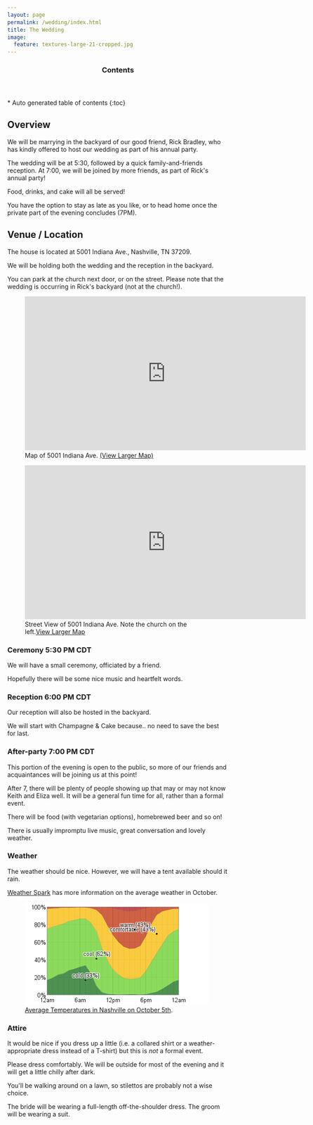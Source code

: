 ```yaml
---
layout: page
permalink: /wedding/index.html
title: The Wedding
image:
  feature: textures-large-21-cropped.jpg
---
```


<section id="table-of-contents" class="toc">
  <header>
    <h3 class="delta">Contents</h3>
  </header>
<div id="drawer" markdown="1">
*  Auto generated table of contents
{:toc}
</div>
</section><!-- /#table-of-contents -->

## Overview

We will be marrying in the backyard of our good friend, Rick Bradley, who has kindly offered to host our wedding as part of his annual party.

The wedding will be at 5:30, followed by a quick family-and-friends reception. At 7:00, we will be joined by more friends, as part of Rick's annual party!

Food, drinks, and cake will all be served!

You have the option to stay as late as you like, or to head home once the private part of the evening concludes (7PM).

## Venue / Location

The house is located at 5001 Indiana Ave., Nashville, TN 37209.

We will be holding both the wedding and the reception in the backyard.

You can park at the church next door, or on the street.  Please note that the wedding is occurring in Rick's backyard (not at the church!).

<figure>
  <iframe width="640" height="350" frameborder="0" scrolling="no" marginheight="0" marginwidth="0" src="https://maps.google.com/maps?q=5001+Indiana+Ave,+Nashville,+Davidson,+Tennessee+37209&amp;sll=36.156181,-86.847585&amp;hl=en&amp;ie=UTF8&amp;hq=&amp;hnear=5001+Indiana+Ave,+Nashville,+Davidson,+Tennessee+37209&amp;t=m&amp;ll=36.162617,-86.846666&amp;spn=0.024253,0.054932&amp;z=14&amp;iwloc=A&amp;output=embed"></iframe>
  <figcaption>Map of 5001 Indiana Ave. <a href="https://maps.google.com/maps?q=5001+Indiana+Ave,+Nashville,+Davidson,+Tennessee+37209&amp;sll=36.156181,-86.847585&amp;hl=en&amp;ie=UTF8&amp;hq=&amp;hnear=5001+Indiana+Ave,+Nashville,+Davidson,+Tennessee+37209&amp;ll=36.156181,-86.847585&amp;spn=0.010282,0.015396&amp;t=m&amp;z=14&amp;source=embed">(View Larger Map)</a></figcaption>
</figure>

<figure>
  <iframe width="640" height="350" frameborder="0" scrolling="no" marginheight="0" marginwidth="0" src="https://maps.google.com/maps?q=5001+Indiana+Ave,+Nashville,+Davidson,+Tennessee+37209&amp;layer=c&amp;sll=36.156181,-86.847585&amp;cbp=13,168.72,,0,0.79&amp;cbll=36.156518,-86.847677&amp;hl=en&amp;ie=UTF8&amp;hq=&amp;hnear=5001+Indiana+Ave,+Nashville,+Davidson,+Tennessee+37209&amp;t=m&amp;panoid=feOTA0OEyEhXn52RDbnX4g&amp;source=embed&amp;ll=36.149606,-86.847696&amp;spn=0.024257,0.054932&amp;z=14&amp;output=svembed"></iframe>
  <figcaption>Street View of 5001 Indiana Ave. Note the church on the left.<a href="https://maps.google.com/maps?q=5001+Indiana+Ave,+Nashville,+Davidson,+Tennessee+37209&amp;layer=c&amp;sll=36.156181,-86.847585&amp;cbp=13,177.8,,0,4.08&amp;cbll=36.156518,-86.847677&amp;hl=en&amp;ie=UTF8&amp;hq=&amp;hnear=5001+Indiana+Ave,+Nashville,+Davidson,+Tennessee+37209&amp;ll=36.156181,-86.847585&amp;spn=0.002571,0.003849&amp;t=m&amp;z=14&amp;panoid=feOTA0OEyEhXn52RDbnX4g&amp;source=embed">View Larger Map</a></figcaption>
</figure>

### Ceremony 5:30 PM CDT

We will have a small ceremony, officiated by a friend.

Hopefully there will be some nice music and heartfelt words.

### Reception 6:00 PM CDT

Our reception will also be hosted in the backyard.

We will start with Champagne & Cake because.. no need to save the best for last.

### After-party 7:00 PM CDT

This portion of the evening is open to the public, so more of our friends and acquaintances will be joining us at this point!

After 7, there will be plenty of people showing up that may or may not know Keith and Eliza well.  It will be a general fun time for all, rather than a formal event.

There will be food (with vegetarian options), homebrewed beer and so on!

There is usually impromptu live music, great conversation and lovely weather.

### Weather

The weather should be nice.  However, we will have a tent available should it rain.

[Weather Spark](http://weatherspark.com/averages/29787/10/5/Nashville-Tennessee-United-States) has more information on the average weather in October.

<figure>
  <a href="http://weatherspark.com/averages/29787/10/5/Nashville-Tennessee-United-States"><img src="/images/temperature_bands_percent_pct.png"></a>
  <figcaption><a href="/images/temperature_bands_percent_pct.png" title="Average Temperatures in Nashville on October 5th">Average Temperatures in Nashville on October 5th</a>.</figcaption>
</figure>


### Attire

It would be nice if you dress up a little (i.e. a collared shirt or a weather-appropriate dress instead of a T-shirt) but this is *not* a formal event.

Please dress comfortably.  We will be outside for most of the evening and it will get a little chilly after dark.

You'll be walking around on a lawn, so stilettos are probably not a wise choice.

The bride will be wearing a full-length off-the-shoulder dress.  The groom will be wearing a suit.
